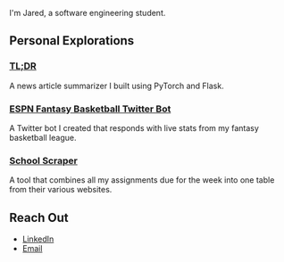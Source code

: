 

I'm Jared, a software engineering student.

## Personal Explorations

### [TL;DR](https://github.com/jaredmontierth/summarizer)

  A news article summarizer I built using PyTorch and Flask.

### [ESPN Fantasy Basketball Twitter Bot](https://github.com/jaredmontierth/twitterbot)

  A Twitter bot I created that responds with live stats from my fantasy basketball league.

### [School Scraper](https://github.com/jaredmontierth/school-scraper)
  A tool that combines all my assignments due for the week into one table from their various websites.

## Reach Out
- [LinkedIn](https://www.linkedin.com/in/jared-montierth/)
- [Email](mailto:montierth.jared@gmail.com)


